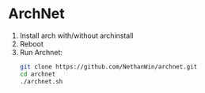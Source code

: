 # ArchNet
1. Install arch with/without archinstall
2. Reboot
3. Run Archnet:
   ```bash
   git clone https://github.com/NethanWin/archnet.git
   cd archnet
   ./archnet.sh
   ```